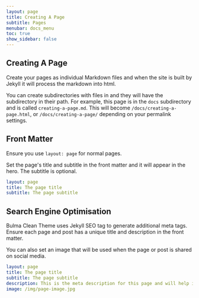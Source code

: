 ```yaml
---
layout: page
title: Creating A Page
subtitle: Pages
menubar: docs_menu
toc: true
show_sidebar: false
---
```


## Creating A Page

Create your pages as individual Markdown files and when the site is built by Jekyll it will process the markdown into html. 

You can create subdirectories with files in and they will have the subdirectory in their path. For example, this page is in the `docs` subdirectory and is called `creating-a-page.md`. This will become `/docs/creating-a-page.html`, or `/docs/creating-a-page/` depending on your permalink settings.

## Front Matter

Ensure you use `layout: page` for normal pages.

Set the page's title and subtitle in the front matter and it will appear in the hero. The subtitle is optional.

```yaml
layout: page
title: The page title
subtitle: The page subtitle
```

  ## Search Engine Optimisation

Bulma Clean Theme uses Jekyll SEO tag to generate additional meta tags. Ensure each page and post has a unique title and description in the front matter. 

You can also set an image that will be used when the page or post is shared on social media. 

```yaml
layout: page
title: The page title
subtitle: The page subtitle
description: This is the meta description for this page and will help it appear in search engines
image: /img/page-image.jpg
```



